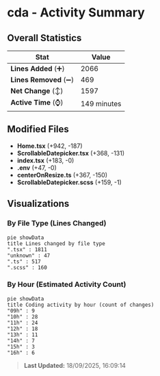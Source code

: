 # cda - Activity Summary 

## Overall Statistics

| Stat                   | Value                                                             |
| ---------------------- | ----------------------------------------------------------------- |
| **Lines Added** (➕)   | 2066                                          |
| **Lines Removed** (➖) | 469                                        |
| **Net Change** (↕)    | 1597                |
| **Active Time** (⌚)   | 149 minutes |


## Modified Files
- **Home.tsx** (+942, -187)
- **ScrollableDatepicker.tsx** (+368, -131)
- **index.tsx** (+183, -0)
- **.env** (+47, -0)
- **centerOnResize.ts** (+367, -150)
- **ScrollableDatepicker.scss** (+159, -1)

## Visualizations

### By File Type (Lines Changed)

```mermaid
pie showData
title Lines changed by file type
".tsx" : 1811
"unknown" : 47
".ts" : 517
".scss" : 160
```

### By Hour (Estimated Activity Count)

```mermaid
pie showData
title Coding activity by hour (count of changes)
"09h" : 9
"10h" : 28
"11h" : 24
"12h" : 18
"13h" : 11
"14h" : 7
"15h" : 3
"16h" : 6
```


> **Last Updated:** 18/09/2025, 16:09:14